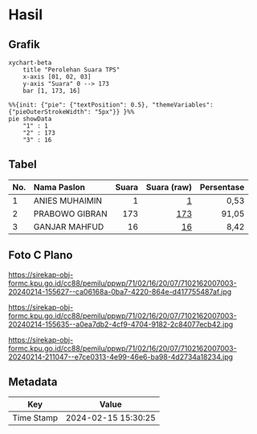 # Hasil

## Grafik

```mermaid
xychart-beta
    title "Perolehan Suara TPS"
    x-axis [01, 02, 03]
    y-axis "Suara" 0 --> 173
    bar [1, 173, 16]
```

```mermaid
%%{init: {"pie": {"textPosition": 0.5}, "themeVariables": {"pieOuterStrokeWidth": "5px"}} }%%
pie showData
    "1" : 1
    "2" : 173
    "3" : 16
```

## Tabel

| No. | Nama Paslon    | Suara | Suara (raw) | Persentase |
|:--- |:-------------- | -----:| -----------:| ----------:|
| 1   | ANIES MUHAIMIN | 1     | [1][p-1]    | 0,53       |
| 2   | PRABOWO GIBRAN | 173   | [173][p-2]  | 91,05      |
| 3   | GANJAR MAHFUD  | 16    | [16][p-3]   | 8,42       |


[p-1]: https://github.com/gigit-pemilu/pemilu-2024-71-sulawesi-utara/blob/main/pilpres/hitung-suara/sub/71-sulawesi-utara/sub/02-minahasa/sub/16-tondano-utara/sub/2007-kembuan/sub/003-tps/sub/paslon-1.txt
[p-2]: https://github.com/gigit-pemilu/pemilu-2024-71-sulawesi-utara/blob/main/pilpres/hitung-suara/sub/71-sulawesi-utara/sub/02-minahasa/sub/16-tondano-utara/sub/2007-kembuan/sub/003-tps/sub/paslon-2.txt
[p-3]: https://github.com/gigit-pemilu/pemilu-2024-71-sulawesi-utara/blob/main/pilpres/hitung-suara/sub/71-sulawesi-utara/sub/02-minahasa/sub/16-tondano-utara/sub/2007-kembuan/sub/003-tps/sub/paslon-3.txt

## Foto C Plano

https://sirekap-obj-formc.kpu.go.id/cc88/pemilu/ppwp/71/02/16/20/07/7102162007003-20240214-155627--ca06168a-0ba7-4220-864e-d417755487af.jpg

https://sirekap-obj-formc.kpu.go.id/cc88/pemilu/ppwp/71/02/16/20/07/7102162007003-20240214-155635--a0ea7db2-4cf9-4704-9182-2c84077ecb42.jpg

https://sirekap-obj-formc.kpu.go.id/cc88/pemilu/ppwp/71/02/16/20/07/7102162007003-20240214-211047--e7ce0313-4e99-46e6-ba98-4d2734a18234.jpg


## Metadata

| Key        | Value               |
| ---------- | ------------------- |
| Time Stamp | 2024-02-15 15:30:25 |



